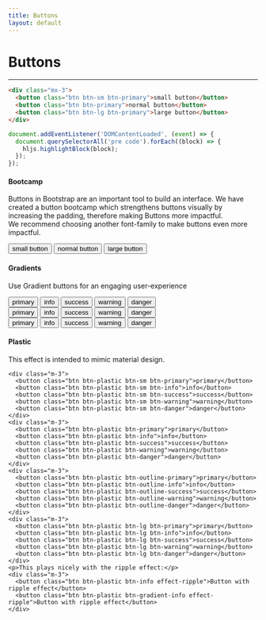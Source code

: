 ```yaml
---
title: Buttons
layout: default
---
```


# Buttons
---

```html
<div class="mx-3">
  <button class="btn btn-sm btn-primary">small button</button>
  <button class="btn btn-primary">normal button</button>
  <button class="btn btn-lg btn-primary">large button</button>
</div>
```


```js
document.addEventListener('DOMContentLoaded', (event) => {
  document.querySelectorAll('pre code').forEach((block) => {
    hljs.highlightBlock(block);
  });
});
```
<div class="my-3">
  <!-- Bootcamp -->
  <div class="my-4">
    <h4>Bootcamp</h4>
    <p>
      Buttons in Bootstrap are an important tool to build an interface.
      We have created a button bootcamp which strengthens buttons visually
      by increasing the padding, therefore making Buttons more impactful.
      <br>
      We recommend choosing another font-family to make buttons even
      more impactful.
    </p>
    <div class="mx-3">
      <button class="btn btn-sm btn-primary">small button</button>
      <button class="btn btn-primary">normal button</button>
      <button class="btn btn-lg btn-primary">large button</button>
    </div>
  </div>

  <!-- Gradients -->
  <div class="my-4">
    <h4>Gradients</h4>
    <p>
      Use Gradient buttons for an engaging user-experience
    </p>
    <div class="m-3">
      <button class="btn btn-sm btn-gradient-primary">primary</button>
      <button class="btn btn-sm btn-gradient-info">info</button>
      <button class="btn btn-sm btn-gradient-success">success</button>
      <button class="btn btn-sm btn-gradient-warning">warning</button>
      <button class="btn btn-sm btn-gradient-danger">danger</button>
    </div>
    <div class="m-3">
      <button class="btn btn-gradient-primary">primary</button>
      <button class="btn btn-gradient-info">info</button>
      <button class="btn btn-gradient-success">success</button>
      <button class="btn btn-gradient-warning">warning</button>
      <button class="btn btn-gradient-danger">danger</button>
    </div>
    <div class="m-3">
      <button class="btn btn-lg btn-gradient-primary">primary</button>
      <button class="btn btn-lg btn-gradient-info">info</button>
      <button class="btn btn-lg btn-gradient-success">success</button>
      <button class="btn btn-lg btn-gradient-warning">warning</button>
      <button class="btn btn-lg btn-gradient-danger">danger</button>
    </div>
  </div>

  <!-- Plastic -->
  <div class="my-4">
    <h4>Plastic</h4>
    <p>
      This effect is intended to mimic material design.
    </p>

    <div class="m-3">
      <button class="btn btn-plastic btn-sm btn-primary">primary</button>
      <button class="btn btn-plastic btn-sm btn-info">info</button>
      <button class="btn btn-plastic btn-sm btn-success">success</button>
      <button class="btn btn-plastic btn-sm btn-warning">warning</button>
      <button class="btn btn-plastic btn-sm btn-danger">danger</button>
    </div>
    <div class="m-3">
      <button class="btn btn-plastic btn-primary">primary</button>
      <button class="btn btn-plastic btn-info">info</button>
      <button class="btn btn-plastic btn-success">success</button>
      <button class="btn btn-plastic btn-warning">warning</button>
      <button class="btn btn-plastic btn-danger">danger</button>
    </div>
    <div class="m-3">
      <button class="btn btn-plastic btn-outline-primary">primary</button>
      <button class="btn btn-plastic btn-outline-info">info</button>
      <button class="btn btn-plastic btn-outline-success">success</button>
      <button class="btn btn-plastic btn-outline-warning">warning</button>
      <button class="btn btn-plastic btn-outline-danger">danger</button>
    </div>
    <div class="m-3">
      <button class="btn btn-plastic btn-lg btn-primary">primary</button>
      <button class="btn btn-plastic btn-lg btn-info">info</button>
      <button class="btn btn-plastic btn-lg btn-success">success</button>
      <button class="btn btn-plastic btn-lg btn-warning">warning</button>
      <button class="btn btn-plastic btn-lg btn-danger">danger</button>
    </div>
    <p>This plays nicely with the ripple effect:</p>
    <div class="m-3">
      <button class="btn btn-plastic btn-info effect-ripple">Button with ripple effect</button>
      <button class="btn btn-plastic btn-gradient-info effect-ripple">Button with ripple effect</button>
    </div>
  </div>

</div>
